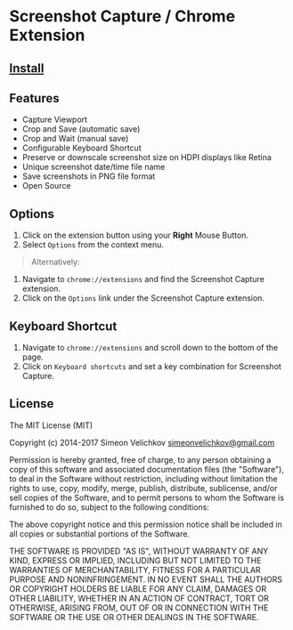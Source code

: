 
# Screenshot Capture / Chrome Extension


## [Install][1]


## Features

- Capture Viewport
- Crop and Save (automatic save)
- Crop and Wait (manual save)
- Configurable Keyboard Shortcut
- Preserve or downscale screenshot size on HDPI displays like Retina
- Unique screenshot date/time file name
- Save screenshots in PNG file format
- Open Source


## Options

1. Click on the extension button using your **Right** Mouse Button.
2. Select `Options` from the context menu.

> Alternatively:

1. Navigate to `chrome://extensions` and find the Screenshot Capture extension.
2. Click on the `Options` link under the Screenshot Capture extension.


## Keyboard Shortcut

1. Navigate to `chrome://extensions` and scroll down to the bottom of the page.
2. Click on `Keyboard shortcuts` and set a key combination for Screenshot Capture.


## License

The MIT License (MIT)

Copyright (c) 2014-2017 Simeon Velichkov <simeonvelichkov@gmail.com>

Permission is hereby granted, free of charge, to any person obtaining a copy
of this software and associated documentation files (the "Software"), to deal
in the Software without restriction, including without limitation the rights
to use, copy, modify, merge, publish, distribute, sublicense, and/or sell
copies of the Software, and to permit persons to whom the Software is
furnished to do so, subject to the following conditions:

The above copyright notice and this permission notice shall be included in all
copies or substantial portions of the Software.

THE SOFTWARE IS PROVIDED "AS IS", WITHOUT WARRANTY OF ANY KIND, EXPRESS OR
IMPLIED, INCLUDING BUT NOT LIMITED TO THE WARRANTIES OF MERCHANTABILITY,
FITNESS FOR A PARTICULAR PURPOSE AND NONINFRINGEMENT. IN NO EVENT SHALL THE
AUTHORS OR COPYRIGHT HOLDERS BE LIABLE FOR ANY CLAIM, DAMAGES OR OTHER
LIABILITY, WHETHER IN AN ACTION OF CONTRACT, TORT OR OTHERWISE, ARISING FROM,
OUT OF OR IN CONNECTION WITH THE SOFTWARE OR THE USE OR OTHER DEALINGS IN THE
SOFTWARE.


  [1]: https://chrome.google.com/webstore/detail/screenshot-capture/giabbpobpebjfegnpcclkocepcgockkc
